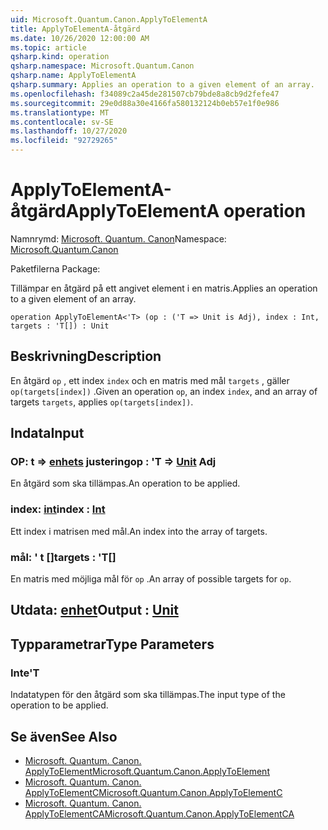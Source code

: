 ```yaml
---
uid: Microsoft.Quantum.Canon.ApplyToElementA
title: ApplyToElementA-åtgärd
ms.date: 10/26/2020 12:00:00 AM
ms.topic: article
qsharp.kind: operation
qsharp.namespace: Microsoft.Quantum.Canon
qsharp.name: ApplyToElementA
qsharp.summary: Applies an operation to a given element of an array.
ms.openlocfilehash: f34089c2a45de281507cb79bde8a8cb9d2fefe47
ms.sourcegitcommit: 29e0d88a30e4166fa580132124b0eb57e1f0e986
ms.translationtype: MT
ms.contentlocale: sv-SE
ms.lasthandoff: 10/27/2020
ms.locfileid: "92729265"
---
```

# <a name="applytoelementa-operation"></a><span data-ttu-id="d51d7-102">ApplyToElementA-åtgärd</span><span class="sxs-lookup"><span data-stu-id="d51d7-102">ApplyToElementA operation</span></span>

<span data-ttu-id="d51d7-103">Namnrymd: [Microsoft. Quantum. Canon](xref:Microsoft.Quantum.Canon)</span><span class="sxs-lookup"><span data-stu-id="d51d7-103">Namespace: [Microsoft.Quantum.Canon](xref:Microsoft.Quantum.Canon)</span></span>

<span data-ttu-id="d51d7-104">Paketfilerna [](https://nuget.org/packages/)</span><span class="sxs-lookup"><span data-stu-id="d51d7-104">Package: [](https://nuget.org/packages/)</span></span>


<span data-ttu-id="d51d7-105">Tillämpar en åtgärd på ett angivet element i en matris.</span><span class="sxs-lookup"><span data-stu-id="d51d7-105">Applies an operation to a given element of an array.</span></span>

```qsharp
operation ApplyToElementA<'T> (op : ('T => Unit is Adj), index : Int, targets : 'T[]) : Unit
```


## <a name="description"></a><span data-ttu-id="d51d7-106">Beskrivning</span><span class="sxs-lookup"><span data-stu-id="d51d7-106">Description</span></span>

<span data-ttu-id="d51d7-107">En åtgärd `op` , ett index `index` och en matris med mål `targets` , gäller `op(targets[index])` .</span><span class="sxs-lookup"><span data-stu-id="d51d7-107">Given an operation `op`, an index `index`, and an array of targets `targets`, applies `op(targets[index])`.</span></span>

## <a name="input"></a><span data-ttu-id="d51d7-108">Indata</span><span class="sxs-lookup"><span data-stu-id="d51d7-108">Input</span></span>

### <a name="op--t--unit-adj"></a><span data-ttu-id="d51d7-109">OP: t => [enhets](xref:microsoft.quantum.lang-ref.unit) justering</span><span class="sxs-lookup"><span data-stu-id="d51d7-109">op : 'T => [Unit](xref:microsoft.quantum.lang-ref.unit) Adj</span></span>

<span data-ttu-id="d51d7-110">En åtgärd som ska tillämpas.</span><span class="sxs-lookup"><span data-stu-id="d51d7-110">An operation to be applied.</span></span>


### <a name="index--int"></a><span data-ttu-id="d51d7-111">index: [int](xref:microsoft.quantum.lang-ref.int)</span><span class="sxs-lookup"><span data-stu-id="d51d7-111">index : [Int](xref:microsoft.quantum.lang-ref.int)</span></span>

<span data-ttu-id="d51d7-112">Ett index i matrisen med mål.</span><span class="sxs-lookup"><span data-stu-id="d51d7-112">An index into the array of targets.</span></span>


### <a name="targets--t"></a><span data-ttu-id="d51d7-113">mål: ' t []</span><span class="sxs-lookup"><span data-stu-id="d51d7-113">targets : 'T[]</span></span>

<span data-ttu-id="d51d7-114">En matris med möjliga mål för `op` .</span><span class="sxs-lookup"><span data-stu-id="d51d7-114">An array of possible targets for `op`.</span></span>



## <a name="output--unit"></a><span data-ttu-id="d51d7-115">Utdata: [enhet](xref:microsoft.quantum.lang-ref.unit)</span><span class="sxs-lookup"><span data-stu-id="d51d7-115">Output : [Unit](xref:microsoft.quantum.lang-ref.unit)</span></span>



## <a name="type-parameters"></a><span data-ttu-id="d51d7-116">Typparametrar</span><span class="sxs-lookup"><span data-stu-id="d51d7-116">Type Parameters</span></span>

### <a name="t"></a><span data-ttu-id="d51d7-117">Inte</span><span class="sxs-lookup"><span data-stu-id="d51d7-117">'T</span></span>

<span data-ttu-id="d51d7-118">Indatatypen för den åtgärd som ska tillämpas.</span><span class="sxs-lookup"><span data-stu-id="d51d7-118">The input type of the operation to be applied.</span></span>

## <a name="see-also"></a><span data-ttu-id="d51d7-119">Se även</span><span class="sxs-lookup"><span data-stu-id="d51d7-119">See Also</span></span>

- [<span data-ttu-id="d51d7-120">Microsoft. Quantum. Canon. ApplyToElement</span><span class="sxs-lookup"><span data-stu-id="d51d7-120">Microsoft.Quantum.Canon.ApplyToElement</span></span>](xref:Microsoft.Quantum.Canon.ApplyToElement)
- [<span data-ttu-id="d51d7-121">Microsoft. Quantum. Canon. ApplyToElementC</span><span class="sxs-lookup"><span data-stu-id="d51d7-121">Microsoft.Quantum.Canon.ApplyToElementC</span></span>](xref:Microsoft.Quantum.Canon.ApplyToElementC)
- [<span data-ttu-id="d51d7-122">Microsoft. Quantum. Canon. ApplyToElementCA</span><span class="sxs-lookup"><span data-stu-id="d51d7-122">Microsoft.Quantum.Canon.ApplyToElementCA</span></span>](xref:Microsoft.Quantum.Canon.ApplyToElementCA)